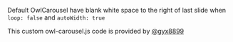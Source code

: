 Default OwlCarousel have blank white space to the right of last slide when `loop: false` and `autoWidth: true`

This custom owl-carousel.js code is provided by [@gyx8899](https://github.com/gyx8899)
